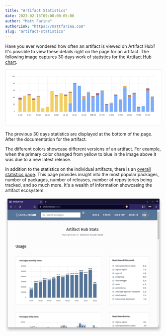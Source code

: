 ```yaml
---
title: "Artifact Statistics"
date: 2023-02-15T09:00:00-05:00
author: "Matt Farina"
authorLink: "https://mattfarina.com"
slug: "artifact-statistics"
---
```


Have you ever wondered how often an artifact is viewed on Artifact Hub? It's possible to view these details right on the page for an artifact. The following image captures 30 days work of statistics for the [Artifact Hub chart](https://artifacthub.io/packages/helm/artifact-hub/artifact-hub).

![](stats.png)

<!--more-->

The previous 30 days statistics are displayed at the bottom of the page. After the documentation for the artifact.

The different colors showcase different versions of an artifact. For example, when the primary color changed from yellow to blue in the image above it was due to a new latest release.

In addition to the statistics on the individual artifacts, there is an [overall statistics page](https://artifacthub.io/stats). This page provides insight into the most popular packages, number of packages, number of releases, number of repositories being tracked, and so much more. It's a wealth of information showcasing the artifact ecosystem.

![](overall.png)
